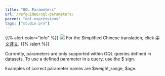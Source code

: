 ```yaml
---
title: "OQL Parameters"
url: /refguide8/oql-parameters/
parent: "oql-expressions"
tags: ["studio pro"]
---
```


{{% alert color="info" %}}
<img src="/attachments/china.png" class="d-inline-block" /> For the Simplified Chinese translation, click [中文译文](https://cdn.mendix.tencent-cloud.com/documentation/refguide8/oql-parameters.pdf).
{{% /alert %}}

Currently, parameters are only supported within OQL queries defined in [datasets](/refguide8/data-sets/). To use a defined parameter in a query, use the $ sign.

Examples of correct parameter names are $weight_range, $age.
